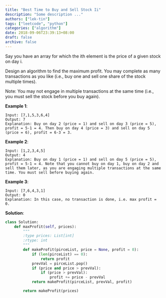 ```yaml
---
title: "Best Time to Buy and Sell Stock Ii"
description: "Some description ..."
authors: ["lek-tin"]
tags: ["leetcode", "python"]
categories: ["algorithm"]
date: 2018-09-06T23:39:13+08:00
draft: false
archive: false
---
```

Say you have an array for which the ith element is the price of a given stock on day i.

Design an algorithm to find the maximum profit. You may complete as many transactions as you like (i.e., buy one and sell one share of the stock multiple times).

Note: You may not engage in multiple transactions at the same time (i.e., you must sell the stock before you buy again).

**Example 1**:
```
Input: [7,1,5,3,6,4]
Output: 7
Explanation: Buy on day 2 (price = 1) and sell on day 3 (price = 5), profit = 5-1 = 4. Then buy on day 4 (price = 3) and sell on day 5 (price = 6), profit = 6-3 = 3.
```
**Example 2**:
```
Input: [1,2,3,4,5]
Output: 4
Explanation: Buy on day 1 (price = 1) and sell on day 5 (price = 5), profit = 5-1 = 4. Note that you cannot buy on day 1, buy on day 2 and sell them later, as you are engaging multiple transactions at the same time. You must sell before buying again.
```
**Example 3**:
```
Input: [7,6,4,3,1]
Output: 0
Explanation: In this case, no transaction is done, i.e. max profit = 0.
```
**Solution**:
```python
class Solution:
    def maxProfit(self, prices):
        """
        :type prices: List[int]
        :rtype: int
        """
        def makeProfit(pirceList, price = None, profit = 0):
            if (len(pirceList) == 0):
                return profit
            prevVal = pirceList.pop()
            if (price and price > prevVal):
                if (price > prevVal):
                    profit += price - prevVal
            return makeProfit(pirceList, prevVal, profit)

        return makeProfit(prices)
```
